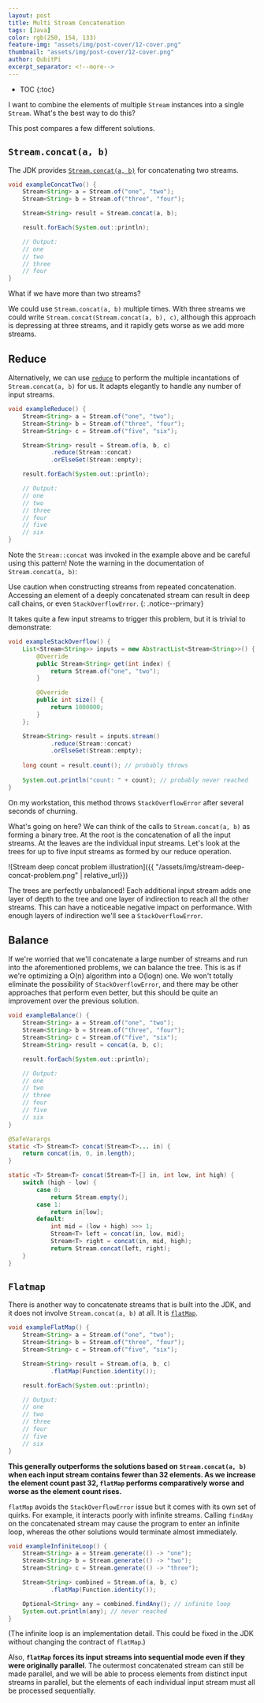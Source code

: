 ```yaml
---
layout: post
title: Multi Stream Concatenation
tags: [Java]
color: rgb(250, 154, 133)
feature-img: "assets/img/post-cover/12-cover.png"
thumbnail: "assets/img/post-cover/12-cover.png"
author: QubitPi
excerpt_separator: <!--more-->
---
```


<!--more-->

* TOC
{:toc}

I want to combine the elements of multiple `Stream` instances into a single `Stream`. What's the best way to do this?

This post compares a few different solutions. 

## `Stream.concat(a, b)`

The JDK provides
[`Stream.concat(a, b)`](https://docs.oracle.com/javase/8/docs/api/java/util/stream/Stream.html#concat-java.util.stream.Stream-java.util.stream.Stream-)
for concatenating two streams. 

```java
void exampleConcatTwo() {
    Stream<String> a = Stream.of("one", "two");
    Stream<String> b = Stream.of("three", "four");

    Stream<String> result = Stream.concat(a, b);

    result.forEach(System.out::println);

    // Output:
    // one
    // two
    // three
    // four
}
```

What if we have more than two streams? 

We could use `Stream.concat(a, b)` multiple times. With three streams we could write
`Stream.concat(Stream.concat(a, b), c)`, although this approach is depressing at three streams, and it rapidly gets
worse as we add more streams.

## Reduce

Alternatively, we can use
[`reduce`](https://docs.oracle.com/javase/8/docs/api/java/util/stream/Stream.html#reduce-java.util.function.BinaryOperator-)
to perform the multiple incantations of `Stream.concat(a, b)` for us. It adapts elegantly to handle any number of input
streams. 

```java
void exampleReduce() {
    Stream<String> a = Stream.of("one", "two");
    Stream<String> b = Stream.of("three", "four");
    Stream<String> c = Stream.of("five", "six");

    Stream<String> result = Stream.of(a, b, c)
            .reduce(Stream::concat)
            .orElseGet(Stream::empty);

    result.forEach(System.out::println);

    // Output:
    // one
    // two
    // three
    // four
    // five
    // six
}
```

Note the `Stream::concat` was invoked in the example above and be careful using this pattern! Note the warning in the
documentation of `Stream.concat(a, b)`:

Use caution when constructing streams from repeated concatenation. Accessing an element of a deeply concatenated stream
can result in deep call chains, or even `StackOverflowError`.
{: .notice--primary}

It takes quite a few input streams to trigger this problem, but it is trivial to demonstrate: 

```java
void exampleStackOverflow() {
    List<Stream<String>> inputs = new AbstractList<Stream<String>>() {
        @Override
        public Stream<String> get(int index) {
            return Stream.of("one", "two");
        }

        @Override
        public int size() {
            return 1000000;
        }
    };

    Stream<String> result = inputs.stream()
            .reduce(Stream::concat)
            .orElseGet(Stream::empty);
    
    long count = result.count(); // probably throws
    
    System.out.println("count: " + count); // probably never reached
}
```

On my workstation, this method throws `StackOverflowError` after several seconds of churning.

What's going on here? We can think of the calls to `Stream.concat(a, b)` as forming a binary tree. At the root is the
concatenation of all the input streams. At the leaves are the individual input streams. Let's look at the trees for up
to five input streams as formed by our reduce operation.

![Stream deep concat problem illustration]({{ "/assets/img/stream-deep-concat-problem.png" | relative_url}})

The trees are perfectly unbalanced! Each additional input stream adds one layer of depth to the tree and one layer of
indirection to reach all the other streams. This can have a noticeable negative impact on performance. With enough
layers of indirection we'll see a `StackOverflowError`.

## Balance

If we're worried that we'll concatenate a large number of streams and run into the aforementioned problems, we can
balance the tree. This is as if we're optimizing a O(n) algorithm into a O(logn) one. We won't totally eliminate the
possibility of `StackOverflowError`, and there may be other approaches that perform even better, but this should be
quite an improvement over the previous solution. 

```java
void exampleBalance() {
    Stream<String> a = Stream.of("one", "two");
    Stream<String> b = Stream.of("three", "four");
    Stream<String> c = Stream.of("five", "six");
    Stream<String> result = concat(a, b, c);

    result.forEach(System.out::println);

    // Output:
    // one
    // two
    // three
    // four
    // five
    // six
}

@SafeVarargs
static <T> Stream<T> concat(Stream<T>... in) {
    return concat(in, 0, in.length);
}

static <T> Stream<T> concat(Stream<T>[] in, int low, int high) {
    switch (high - low) {
        case 0:
            return Stream.empty();
        case 1:
            return in[low];
        default:
            int mid = (low + high) >>> 1;
            Stream<T> left = concat(in, low, mid);
            Stream<T> right = concat(in, mid, high);
            return Stream.concat(left, right);
    }
}
```

## `Flatmap`

There is another way to concatenate streams that is built into the JDK, and it does not involve `Stream.concat(a, b)` at
all. It is
[`flatMap`](https://docs.oracle.com/javase/8/docs/api/java/util/stream/Stream.html#flatMap-java.util.function.Function-).

```java
void exampleFlatMap() {
    Stream<String> a = Stream.of("one", "two");
    Stream<String> b = Stream.of("three", "four");
    Stream<String> c = Stream.of("five", "six");

    Stream<String> result = Stream.of(a, b, c)
            .flatMap(Function.identity());

    result.forEach(System.out::println);

    // Output:
    // one
    // two
    // three
    // four
    // five
    // six
}
```

**This generally outperforms the solutions based on `Stream.concat(a, b)` when each input stream contains fewer than 32
elements. As we increase the element count past 32, `flatMap` performs comparatively worse and worse as the element
count rises.**

`flatMap` avoids the `StackOverflowError` issue but it comes with its own set of quirks. For example, it interacts
poorly with infinite streams. Calling `findAny` on the concatenated stream may cause the program to enter an infinite
loop, whereas the other solutions would terminate almost immediately. 

```java
void exampleInfiniteLoop() {
    Stream<String> a = Stream.generate(() -> "one");
    Stream<String> b = Stream.generate(() -> "two");
    Stream<String> c = Stream.generate(() -> "three");

    Stream<String> combined = Stream.of(a, b, c)
            .flatMap(Function.identity());

    Optional<String> any = combined.findAny(); // infinite loop
    System.out.println(any); // never reached
}
```

(The infinite loop is an implementation detail. This could be fixed in the JDK without changing the contract of
`flatMap`.)

Also, **`flatMap` forces its input streams into sequential mode even if they were originally parallel**. The outermost
concatenated stream can still be made parallel, and we will be able to process elements from distinct input streams in
parallel, but the elements of each individual input stream must all be processed sequentially.
